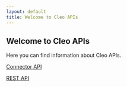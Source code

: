 ```yaml
---
layout: default
title: Welcome to Cleo APIs
---
```

## Welcome to Cleo APIs

Here you can find information about Cleo APIs.

[Connector API](/cleo.github.io/APIs/connector/index.html)

[REST API](http://developer.cleo.com/api/getting-started/overview.html)


